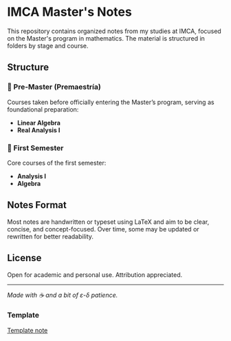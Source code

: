# IMCA Master's Notes

This repository contains organized notes from my studies at IMCA, focused on the Master's program in mathematics. The material is structured in folders by stage and course.

## Structure

### 📂 Pre-Master (Premaestría)

Courses taken before officially entering the Master’s program, serving as foundational preparation:

- **Linear Algebra**  
- **Real Analysis I**

### 📂 First Semester 
Core courses of the first semester:

- **Analysis I**
- **Algebra**

## Notes Format

Most notes are handwritten or typeset using LaTeX and aim to be clear, concise, and concept-focused. Over time, some may be updated or rewritten for better readability.

## License

Open for academic and personal use. Attribution appreciated.

---

*Made with ☕ and a bit of ε-δ patience.*

### Template

[Template note](https://github.com/kcajc/math-notes-template)

